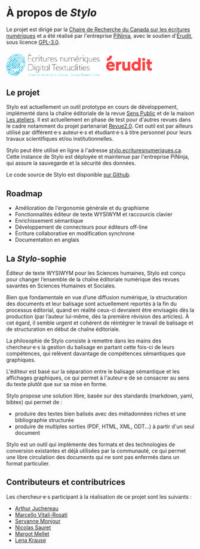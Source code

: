 # À propos de ***_Stylo_***

Le projet est dirigé par la [Chaire de Recherche du Canada sur les écritures numériques](http://ecrituresnumeriques.ca) et a été réalisé par l'entreprise [PiNinja](https://3.14159.ninja/), avec le soutien d'[Érudit](http://erudit.org/), sous licence [GPL-3.0](https://github.com/EcrituresNumeriques/stylo/blob/master/LICENSE).

<img src="uploads/images/logo-crc-ecrinum.png" alt="logoErudit" class="img-responsive img-thumbnail" style="max-width:250px">

<img src="uploads/images/erudit-logotype-rouge.png" alt="logoErudit" class="img-responsive img-thumbnail" style="max-width:150px">

## Le projet

Stylo est actuellement un outil prototype en cours de développement, implémenté dans la chaîne éditoriale de la revue [Sens Public](http://sens-public.org) et de la maison [Les ateliers](https://ateliers.sens-public.org). Il est actuellement en phase de test pour d'autres revues dans le cadre notamment du projet partenariat [Revue2.0](http://revue20.org/). Cet outil est par ailleurs utilisé par différent·e·s auteur·e·s et étudiant·e·s à titre personnel pour leurs travaux scientifiques et/ou institutionnelles.

Stylo peut être utilisé en ligne à l'adresse [stylo.ecrituresnumeriques.ca](https://stylo.ecrituresnumeriques.ca). Cette instance de Stylo est déployée et maintenue par l'entreprise PiNinja, qui assure la sauvegarde et la sécurité des données.

Le code source de Stylo est disponible [sur Github](https://github.com/EcrituresNumeriques/stylo/).

## Roadmap

- Amélioration de l'ergonomie générale et du graphisme
- Fonctionnalités éditeur de texte WYSIWYM et raccourcis clavier
- Enrichissement sémantique
- Développement de connecteurs pour éditeurs off-line
- Écriture collaborative en modification synchrone
- Documentation en anglais

## La *Stylo*-sophie

Éditeur de texte WYSIWYM pour les Sciences humaines, Stylo est conçu pour changer l’ensemble de la chaîne éditoriale numérique des revues savantes en Sciences Humaines et Sociales.

Bien que fondamentale en vue d’une diffusion numérique, la structuration des documents et leur balisage sont actuellement reportés à la fin du processus éditorial, quand en réalité ceux-ci devraient être envisagés dès la production (par l’auteur lui-même, dès la première révision des articles). À cet égard, il semble urgent et cohérent de réintégrer le travail de balisage et de structuration en début de chaîne éditoriale.

La philosophie de Stylo consiste à remettre dans les mains des chercheur·e·s la gestion du balisage en partant cette fois-ci de leurs compétences, qui relèvent davantage de compétences sémantiques que graphiques.

L'éditeur est basé sur la séparation entre le balisage sémantique et les affichages graphiques, ce qui permet à l'auteur·e de se consacrer au sens du texte plutôt que sur sa mise en forme.

Stylo propose une solution libre, basée sur des standards (markdown, yaml, bibtex) qui permet de :

- produire des textes bien balisés avec des métadonnées riches et une bibliographie structurée
- produire de multiples sorties (PDF, HTML, XML, ODT...) à partir d'un seul document

Stylo est un outil qui implémente des formats et des technologies de conversion existantes et déjà utilisées par la communauté, ce qui permet une libre circulation des documents qui ne sont pas enfermés dans un format particulier.

## Contributeurs et contributrices

Les chercheur·e·s participant à la réalisation de ce projet sont les suivants :
- [Arthur Juchereau](https://ecrituresnumeriques.ca/fr/Equipe/Arthur-Juchereau)
- [Marcello Vitali-Rosati](https://ecrituresnumeriques.ca/fr/Equipe/Marcello-Vitali-Rosati-)
- [Servanne Monjour](https://ecrituresnumeriques.ca/fr/Equipe/Servanne-Monjour-)
- [Nicolas Sauret](https://ecrituresnumeriques.ca/fr/Equipe/Nicolas-Sauret)
- [Margot Mellet](https://ecrituresnumeriques.ca/fr/Equipe/Margot-Mellet)
- [Lena Krause](https://ecrituresnumeriques.ca/fr/Equipe/Lena-Krause)
